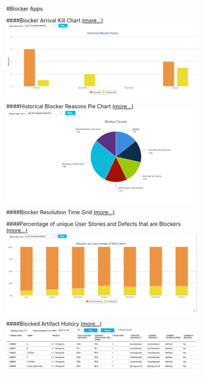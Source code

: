 #Blocker Apps

####Blocker Arrival Kill Chart   [(more...)](/blocker-arrival-kill/README.md)  
![ScreenShot](/images/blocker-arrival-kill.png)

####Historical Blocker Reasons Pie Chart   [(more...)](/blocker-reasons-piechart/README.md)    
![ScreenShot](/images/blocker-reasons-piechart.png)

####Blocker Resolution Time Grid   [(more...)](/blocker-resolution-time-grid/README.md)  

####Percentage of unique User Stories and Defects that are Blockers [(more...)](/pct-blocker-workitem/README.md)   
![ScreenShot](/images/pct-blocker-workitem.png)

####Blocked Artifact History [(more...)](/blocked-artifact-history/README.md)
![ScreenShot](/images/blocked-artifact-history.png)